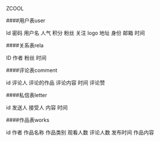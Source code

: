 ZCOOL

####用户表user

Id 密码 用户名  人气 积分 粉丝 关注 logo 地址 身份 邮箱 时间

####关系表rela

ID 作者 粉丝 时间

####评论表comment

id 评论人 评论的作品 评论内容  时间 评论赞

####私信表letter

id 发送人 接受人 内容 时间 

####作品表works

id 作者 作品名称  作品类别  观看人数 评论人数 发布时间 作品内容

